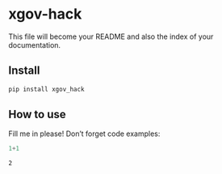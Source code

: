 # xgov-hack

<!-- WARNING: THIS FILE WAS AUTOGENERATED! DO NOT EDIT! -->

This file will become your README and also the index of your
documentation.

## Install

``` sh
pip install xgov_hack
```

## How to use

Fill me in please! Don’t forget code examples:

``` python
1+1
```

    2
